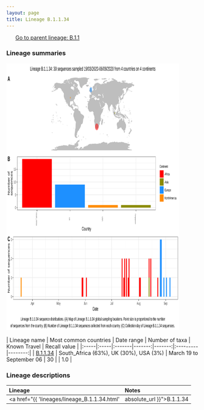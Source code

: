 ```yaml
---
layout: page
title: Lineage B.1.1.34
---
```




<p>
<ul class="actions small">
	 <a href="{{ 'lineages/lineage_B.1.1.html' | absolute_url }}" class="button special fit">Go to parent lineage: B.1.1</a>
</ul>
</p>
<h3> Lineage summaries</h3>

<img src="../assets/images/B.1.1.34.svg" alt="B.1.1.34 lineage summary figure" width="90%" height="700px" />


| Lineage name | Most common countries | Date range | Number of taxa | Known Travel | Recall value |
|:-----|:-----|:-------|-------:|-------:|:---------|--------:|
| <a href="{{ 'lineages/lineage_B.1.1.34.html' | absolute_url }}">B.1.1.34</a> | South_Africa (63%), UK (30%), USA (3%) | March 19 to September 06 | 30 |  | 1.0 |

<h3>Lineage descriptions</h3>

| Lineage | Notes |
|:-----|:-----|
| <a href="{{ 'lineages/lineage_B.1.1.34.html' | absolute_url }}">B.1.1.34</a> | South African lineage |

